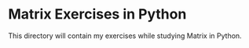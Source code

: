 # Matrix Exercises in Python

This directory will contain my exercises while studying Matrix in Python.